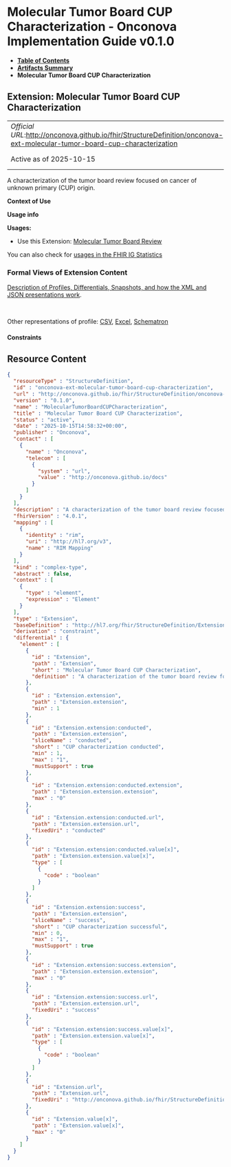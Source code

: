# Molecular Tumor Board CUP Characterization - Onconova Implementation Guide v0.1.0

* [**Table of Contents**](toc.md)
* [**Artifacts Summary**](artifacts.md)
* **Molecular Tumor Board CUP Characterization**

## Extension: Molecular Tumor Board CUP Characterization 

| | |
| :--- | :--- |
| *Official URL*:http://onconova.github.io/fhir/StructureDefinition/onconova-ext-molecular-tumor-board-cup-characterization | *Version*:0.1.0 |
| Active as of 2025-10-15 | *Computable Name*:MolecularTumorBoardCUPCharacterization |

A characterization of the tumor board review focused on cancer of unknown primary (CUP) origin.

**Context of Use**

**Usage info**

**Usages:**

* Use this Extension: [Molecular Tumor Board Review](StructureDefinition-onconova-molecular-tumor-board-review.md)

You can also check for [usages in the FHIR IG Statistics](https://packages2.fhir.org/xig/onconova.fhir|current/StructureDefinition/onconova-ext-molecular-tumor-board-cup-characterization)

### Formal Views of Extension Content

 [Description of Profiles, Differentials, Snapshots, and how the XML and JSON presentations work](http://build.fhir.org/ig/FHIR/ig-guidance/readingIgs.html#structure-definitions). 

 

Other representations of profile: [CSV](StructureDefinition-onconova-ext-molecular-tumor-board-cup-characterization.csv), [Excel](StructureDefinition-onconova-ext-molecular-tumor-board-cup-characterization.xlsx), [Schematron](StructureDefinition-onconova-ext-molecular-tumor-board-cup-characterization.sch) 

#### Constraints



## Resource Content

```json
{
  "resourceType" : "StructureDefinition",
  "id" : "onconova-ext-molecular-tumor-board-cup-characterization",
  "url" : "http://onconova.github.io/fhir/StructureDefinition/onconova-ext-molecular-tumor-board-cup-characterization",
  "version" : "0.1.0",
  "name" : "MolecularTumorBoardCUPCharacterization",
  "title" : "Molecular Tumor Board CUP Characterization",
  "status" : "active",
  "date" : "2025-10-15T14:58:32+00:00",
  "publisher" : "Onconova",
  "contact" : [
    {
      "name" : "Onconova",
      "telecom" : [
        {
          "system" : "url",
          "value" : "http://onconova.github.io/docs"
        }
      ]
    }
  ],
  "description" : "A characterization of the tumor board review focused on cancer of unknown primary (CUP) origin.",
  "fhirVersion" : "4.0.1",
  "mapping" : [
    {
      "identity" : "rim",
      "uri" : "http://hl7.org/v3",
      "name" : "RIM Mapping"
    }
  ],
  "kind" : "complex-type",
  "abstract" : false,
  "context" : [
    {
      "type" : "element",
      "expression" : "Element"
    }
  ],
  "type" : "Extension",
  "baseDefinition" : "http://hl7.org/fhir/StructureDefinition/Extension|4.0.1",
  "derivation" : "constraint",
  "differential" : {
    "element" : [
      {
        "id" : "Extension",
        "path" : "Extension",
        "short" : "Molecular Tumor Board CUP Characterization",
        "definition" : "A characterization of the tumor board review focused on cancer of unknown primary (CUP) origin."
      },
      {
        "id" : "Extension.extension",
        "path" : "Extension.extension",
        "min" : 1
      },
      {
        "id" : "Extension.extension:conducted",
        "path" : "Extension.extension",
        "sliceName" : "conducted",
        "short" : "CUP characterization conducted",
        "min" : 1,
        "max" : "1",
        "mustSupport" : true
      },
      {
        "id" : "Extension.extension:conducted.extension",
        "path" : "Extension.extension.extension",
        "max" : "0"
      },
      {
        "id" : "Extension.extension:conducted.url",
        "path" : "Extension.extension.url",
        "fixedUri" : "conducted"
      },
      {
        "id" : "Extension.extension:conducted.value[x]",
        "path" : "Extension.extension.value[x]",
        "type" : [
          {
            "code" : "boolean"
          }
        ]
      },
      {
        "id" : "Extension.extension:success",
        "path" : "Extension.extension",
        "sliceName" : "success",
        "short" : "CUP characterization successful",
        "min" : 0,
        "max" : "1",
        "mustSupport" : true
      },
      {
        "id" : "Extension.extension:success.extension",
        "path" : "Extension.extension.extension",
        "max" : "0"
      },
      {
        "id" : "Extension.extension:success.url",
        "path" : "Extension.extension.url",
        "fixedUri" : "success"
      },
      {
        "id" : "Extension.extension:success.value[x]",
        "path" : "Extension.extension.value[x]",
        "type" : [
          {
            "code" : "boolean"
          }
        ]
      },
      {
        "id" : "Extension.url",
        "path" : "Extension.url",
        "fixedUri" : "http://onconova.github.io/fhir/StructureDefinition/onconova-ext-molecular-tumor-board-cup-characterization"
      },
      {
        "id" : "Extension.value[x]",
        "path" : "Extension.value[x]",
        "max" : "0"
      }
    ]
  }
}

```
